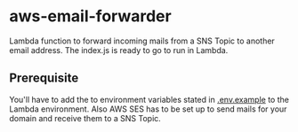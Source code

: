 # aws-email-forwarder

Lambda function to forward incoming mails from a SNS Topic to another email address. The index.js is ready to go to run in Lambda.

## Prerequisite

You'll have to add the to environment variables stated in [.env.example](/.env.example) to the Lambda environment. Also AWS SES has to be set up to send mails for your domain and receive them to a SNS Topic.
